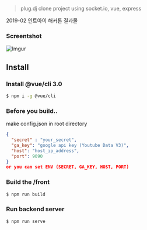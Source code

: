 > plug.dj clone project using socket.io, vue, express

2019-02 인트아이 해커톤 결과물

### Screentshot
![Imgur](https://i.imgur.com/5j0oTYJ.jpg)


## Install

### Install @vue/cli 3.0 
```bash
$ npm i -g @vue/cli
```
### Before you build..
make config.json in root directory
```json
{
  "secret" : "your_secret",
  "ga_key": "google api key (Youtube Data V3)",
  "host": "host_ip_address",
  "port": 9090  
}
or you can set ENV (SECRET, GA_KEY, HOST, PORT)
```
### Build the /front
```bash
$ npm run build
```
### Run backend server
```bash
$ npm run serve
```

